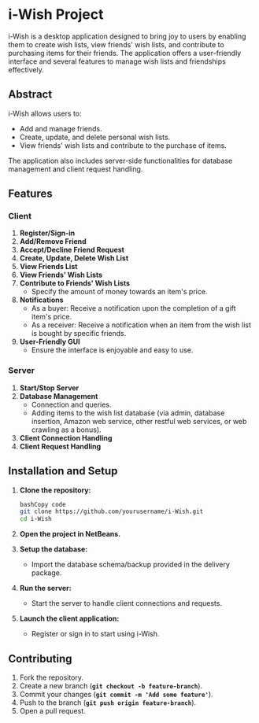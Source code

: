 # **i-Wish Project**

i-Wish is a desktop application designed to bring joy to users by enabling them to create wish lists, view friends' wish lists, and contribute to purchasing items for their friends. The application offers a user-friendly interface and several features to manage wish lists and friendships effectively.

## **Abstract**

i-Wish allows users to:

- Add and manage friends.
- Create, update, and delete personal wish lists.
- View friends' wish lists and contribute to the purchase of items.

The application also includes server-side functionalities for database management and client request handling.

## **Features**

### **Client**

1. **Register/Sign-in**
2. **Add/Remove Friend**
3. **Accept/Decline Friend Request**
4. **Create, Update, Delete Wish List**
5. **View Friends List**
6. **View Friends' Wish Lists**
7. **Contribute to Friends' Wish Lists**
    - Specify the amount of money towards an item's price.
8. **Notifications**
    - As a buyer: Receive a notification upon the completion of a gift item's price.
    - As a receiver: Receive a notification when an item from the wish list is bought by specific friends.
9. **User-Friendly GUI**
    - Ensure the interface is enjoyable and easy to use.

### **Server**

1. **Start/Stop Server**
2. **Database Management**
    - Connection and queries.
    - Adding items to the wish list database (via admin, database insertion, Amazon web service, other restful web services, or web crawling as a bonus).
3. **Client Connection Handling**
4. **Client Request Handling**

## **Installation and Setup**

1. **Clone the repository:**
    
    ```bash
    bashCopy code
    git clone https://github.com/yourusername/i-Wish.git
    cd i-Wish
    
    ```
    
2. **Open the project in NetBeans.**
3. **Setup the database:**
    - Import the database schema/backup provided in the delivery package.
4. **Run the server:**
    - Start the server to handle client connections and requests.
5. **Launch the client application:**
    - Register or sign in to start using i-Wish.

## **Contributing**

1. Fork the repository.
2. Create a new branch (**`git checkout -b feature-branch`**).
3. Commit your changes (**`git commit -m 'Add some feature'`**).
4. Push to the branch (**`git push origin feature-branch`**).
5. Open a pull request.
